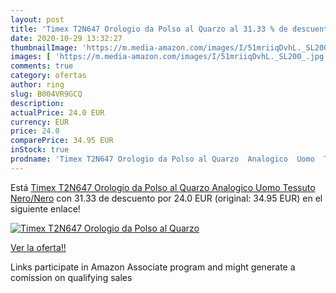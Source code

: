 ```yaml
---
layout: post
title: 'Timex T2N647 Orologio da Polso al Quarzo al 31.33 % de descuento'
date: 2020-10-29 13:32:27
thumbnailImage: 'https://m.media-amazon.com/images/I/51mriiqDvhL._SL200_.jpg'
images: [ 'https://m.media-amazon.com/images/I/51mriiqDvhL._SL200_.jpg' ]
comments: true
category: ofertas
author: ring
slug: B004VR9GCQ
description:
actualPrice: 24.0 EUR
currency: EUR
price: 24.0
comparePrice: 34.95 EUR
inStock: true
prodname: 'Timex T2N647 Orologio da Polso al Quarzo  Analogico  Uomo  Tessuto  Nero/Nero'
---
```


Está [Timex T2N647 Orologio da Polso al Quarzo  Analogico  Uomo  Tessuto  Nero/Nero](https://www.amazon.it/dp/B004VR9GCQ/?tag=tolees00-21) con 31.33 de descuento por 24.0 EUR (original: 34.95 EUR) en el siguiente enlace!

[![Timex T2N647 Orologio da Polso al Quarzo](https://m.media-amazon.com/images/I/51mriiqDvhL._SL200_.jpg)](https://www.amazon.it/dp/B004VR9GCQ/?tag=tolees00-21)

[Ver la oferta!!](https://www.amazon.it/dp/B004VR9GCQ/?tag=tolees00-21)

Links participate in Amazon Associate program and might generate a comission on qualifying sales


